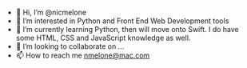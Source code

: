 - 👋 Hi, I’m @nicmelone
- 👀 I’m interested in Python and Front End Web Development tools
- 🌱 I’m currently learning Python, then will move onto Swift. I do have some HTML, CSS and JavaScript knowledge as well.
- 💞️ I’m looking to collaborate on ...
- 📫 How to reach me nmelone@mac.com

<!---
nicmelone/nicmelone is a ✨ special ✨ repository because its `README.md` (this file) appears on your GitHub profile.
You can click the Preview link to take a look at your changes.
--->

